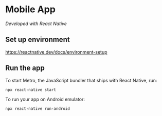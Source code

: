 # Mobile App
_Developed with React Native_


## Set up environment

https://reactnative.dev/docs/environment-setup

## Run the app

To start Metro, the JavaScript bundler that ships with React Native, run:
```bash
npx react-native start
```

To run your app on Android emulator:
```bash 
npx react-native run-android
```


